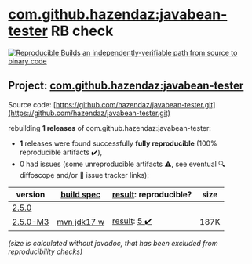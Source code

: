 [com.github.hazendaz:javabean-tester](https://search.maven.org/artifact/com.github.hazendaz/javabean-tester/) RB check
=======

[![Reproducible Builds](https://reproducible-builds.org/images/logos/rb.svg) an independently-verifiable path from source to binary code](https://reproducible-builds.org/)

## Project: [com.github.hazendaz:javabean-tester](https://search.maven.org/artifact/com.github.hazendaz/javabean-tester/)

Source code: [https://github.com/hazendaz/javabean-tester.git](https://github.com/hazendaz/javabean-tester.git)

rebuilding **1 releases** of com.github.hazendaz:javabean-tester:
- **1** releases were found successfully **fully reproducible** (100% reproducible artifacts :heavy_check_mark:),
- 0 had issues (some unreproducible artifacts :warning:, see eventual :mag: diffoscope and/or :memo: issue tracker links):

| version | [build spec](/BUILDSPEC.md) | [result](https://reproducible-builds.org/docs/jvm/): reproducible? | size |
| -- | --------- | ------ | -- |
| [2.5.0](https://search.maven.org/artifact/com.github.hazendaz/javabean-tester/2.5.0/pom) | | | |
| [2.5.0-M3](https://search.maven.org/artifact/com.github.hazendaz/javabean-tester/2.5.0-M3/pom) | [mvn jdk17 w](javabean-tester-2.5.0-M3.buildspec) | [result](javabean-tester-2.5.0-M3.buildinfo): [5 :heavy_check_mark: ](javabean-tester-2.5.0-M3.buildcompare) | 187K |

<i>(size is calculated without javadoc, that has been excluded from reproducibility checks)</i>
